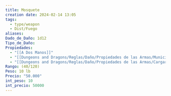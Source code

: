 ```yaml
---
title: Mosquete
creation date: 2024-02-14 13:05
tags:
  - type/weapon
  - Dist/Fuego
aliases: 
Dado_de_Daño: 1d12
Tipo_de_Daño: 
Propiedades:
  - "[[A Dos Manos]]"
  - "[[Dungeons and Dragons/Reglas/Daño/Propiedades de las Armas/Munición]]"
  - "[[Dungeons and Dragons/Reglas/Daño/Propiedades de las Armas/Cargar]]"
Rango: (40/120)
Peso: 10 lb
Precio: "50.000"
int_peso: 10
int_precio: 50000
---
```


